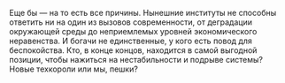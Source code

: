 Еще бы — на то есть все причины. Нынешние институты не способны ответить ни на один из вызовов современности, от деградации окружающей среды до неприемлемых уровней экономического неравенства. И богачи не единственные, у кого есть повод для беспокойства. Кто, в конце концов, находится в самой выгодной позиции, чтобы нажиться на нестабильности и подрыве системы? Новые техкороли или мы, пешки?
